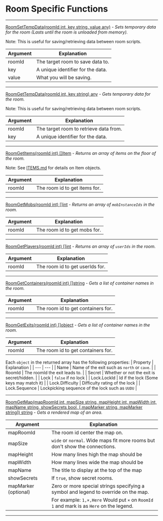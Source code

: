 # Room Specific Functions

---
[RoomSetTempData(roomId int, key string, value any)](room_func.go) - _Sets temporary data for the room (Lasts until the room is unloaded from memory)._

Note: This is useful for saving/retrieving data between room scripts.

|  Argument | Explanation |
| --- | --- |
| roomId | The target room to save data to. |
| key | A unique identifier for the data. |
| value | What you will be saving. |

---

[RoomGetTempData(roomId int, key string) any](room_func.go) - _Gets temporary data for the room._

Note: This is useful for saving/retrieving data between room scripts.

|  Argument | Explanation |
| --- | --- |
| roomId | The target room to retrieve data from. |
| key | A unique identifier for the data. |

---

[RoomGetItems(roomId int) []Item](room_func.go) - _Returns an array of items on the floor of the room._

Note: See [ITEMS.md](ITEMS.md) for details on Item objects.

|  Argument | Explanation |
| --- | --- |
| roomId | The room id to get items for. |

---

[RoomGetMobs(roomId int) []int](room_func.go) - _Returns an array of `mobInstanceIds` in the room._

|  Argument | Explanation |
| --- | --- |
| roomId | The room id to get mobs for. |

---

[RoomGetPlayers(roomId int) []int](room_func.go) - _Returns an array of `userIds` in the room._

|  Argument | Explanation |
| --- | --- |
| roomId | The room id to get userIds for. |

---

[RoomGetContainers(roomId int) []string](room_func.go) - _Gets a list of container names in the room._

|  Argument | Explanation |
| --- | --- |
| roomId | The room id to get containers for. |

---

[RoomGetExits(roomId int) []object](room_func.go) - _Gets a list of container names in the room._

|  Argument | Explanation |
| --- | --- |
| roomId | The room id to get containers for. |

Each `object` in the returned array has the following properties:
|  Property | Explanation |
| --- | --- |
| Name | Name of the exit such as `north` or `cave`. |
| RoomId | The roomId the exit leads to. |
| Secret | Whether or not the exit is secret/hidden. |
| Lock | `false` if no lock |
| Lock.LockId | Id if the lock (Some keys may match it) |
| Lock.Difficulty | Difficulty rating of the lock |
| Lock.Sequence | Lockpicking sequence of the lock such as `UUDU` |

---

[RoomGetMap(mapRoomId int, mapSize string, mapHeight int, mapWidth int, mapName string, showSecrets bool, [,mapMarker string, mapMarker string]) string](room_func.go) - _Gets a rendered map of an area._

|  Argument | Explanation |
| --- | --- |
| mapRoomId | The room id center the map on. |
| mapSize | `wide` or `normal`. Wide maps fit more rooms but don't show the connections. |
| mapHeight | How many lines high the map should be |
| mapWidth | How many lines wide the map should be |
| mapName | The title to display at the top of the map |
| showSecrets | If `true`, show secret rooms. |
| mapMarker (optional) | Zero or more special strings specifying a symbol and legend to override on the map. |
|   | For example: `1,×,Here` Would put `×` on `RoomId 1` and mark is as `Here` on the legend. |
---

